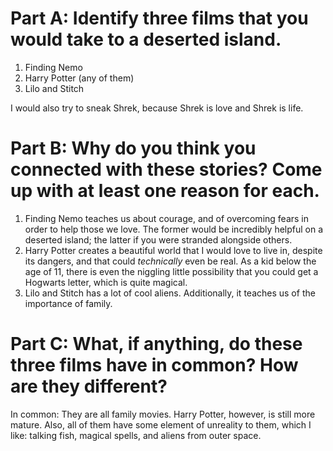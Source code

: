 # Part A: Identify three films that you would take to a deserted island. 

1. Finding Nemo
2. Harry Potter (any of them)
3. Lilo and Stitch

I would also try to sneak Shrek, because Shrek is love and Shrek is life. 

# Part B: Why do you think you connected with these stories? Come up with at least one reason for each. 

1. Finding Nemo teaches us about courage, and of overcoming fears in order to help those we love. The former would be incredibly helpful on a deserted island; the latter if you were stranded alongside others. 
2. Harry Potter creates a beautiful world that I would love to live in, despite its dangers, and that could *technically* even be real. As a kid below the age of 11, there is even the niggling little possibility that you could get a Hogwarts letter, which is quite magical. 
3. Lilo and Stitch has a lot of cool aliens. Additionally, it teaches us of the importance of family. 

# Part C: What, if anything, do these three films have in common? How are they different?

In common: They are all family movies. Harry Potter, however, is still more mature. Also, all of them have some element of unreality to them, which I like: talking fish, magical spells, and aliens from outer space. 
